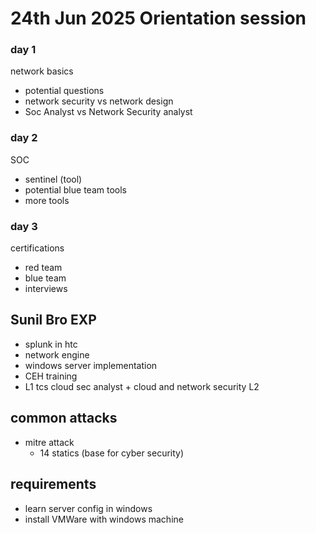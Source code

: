 # 24th Jun 2025     Orientation session

### day 1

network basics
- potential questions
- network security vs network design
- Soc Analyst vs Network Security analyst

### day 2

SOC
- sentinel (tool)
- potential blue team tools
- more tools

### day 3

certifications
- red team 
- blue team
- interviews


## Sunil Bro EXP

- splunk in htc
- network engine
- windows server implementation
- CEH training
- L1 tcs cloud sec analyst + cloud and network security L2

## common attacks

- mitre attack
    - 14 statics (base for cyber security)

## requirements

- learn server config in windows
- install VMWare with windows machine
 